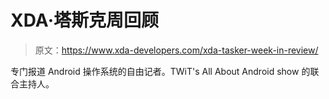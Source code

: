 # XDA·塔斯克周回顾

> 原文：<https://www.xda-developers.com/xda-tasker-week-in-review/>

专门报道 Android 操作系统的自由记者。TWiT's All About Android show 的联合主持人。